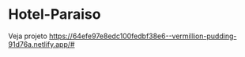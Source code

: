 # Hotel-Paraiso

Veja projeto https://64efe97e8edc100fedbf38e6--vermillion-pudding-91d76a.netlify.app/#
